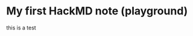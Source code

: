 # My first HackMD note (playground)

this is a test

<!--stackedit_data:
eyJkaXNjdXNzaW9ucyI6eyJVbWU3aU1qYTQ3Z0swaURWIjp7In
N0YXJ0IjozNywiZW5kIjo0MSwidGV4dCI6InRoaXMifSwiQ3VT
RVBSNGNMd2h6bEdaaSI6eyJzdGFydCI6NDcsImVuZCI6NTEsIn
RleHQiOiJ0ZXN0In19LCJjb21tZW50cyI6eyJVSVpBdndlcmlk
UElCeWd3Ijp7ImRpc2N1c3Npb25JZCI6IlVtZTdpTWphNDdnSz
BpRFYiLCJzdWIiOiJnbzoxMTIxNzY2OTUxNjcwMzA4Mzg0OTUi
LCJ0ZXh0IjoidGVzdCIsImNyZWF0ZWQiOjE1NzY3NzExNDczMz
h9LCJRaUN6ekpySG5qOHBDdlUxIjp7ImRpc2N1c3Npb25JZCI6
IkN1U0VQUjRjTHdoemxHWmkiLCJzdWIiOiJnbzoxMTIxNzY2OT
UxNjcwMzA4Mzg0OTUiLCJ0ZXh0IjoidGVzdGluZy4uIiwiY3Jl
YXRlZCI6MTU3Njc3MTE3MjI3NH0sIm80U2ZLbEIxNERXaGJhWm
oiOnsiZGlzY3Vzc2lvbklkIjoiVW1lN2lNamE0N2dLMGlEViIs
InN1YiI6ImdvOjExMjE3NjY5NTE2NzAzMDgzODQ5NSIsInRleH
QiOiJhbm90aGVyIG9uZSIsImNyZWF0ZWQiOjE1NzY3NzExOTMy
NjZ9fSwiaGlzdG9yeSI6Wy0xNzc0NzU4Njk4LC0xNjk1Nzc2ND
IyLC0xODczNDQ1MjgwXX0=
-->